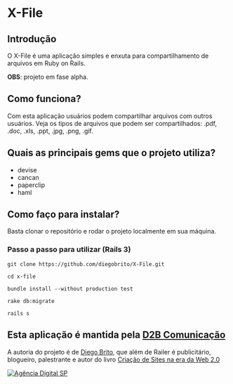 # X-File

## Introdução

O X-File é uma aplicação simples e enxuta para compartilhamento de arquivos em Ruby on Rails.

**OBS**: projeto em fase alpha.

## Como funciona?

Com esta aplicação usuários podem compartilhar arquivos com outros usuários. Veja os tipos de arquivos que podem ser compartilhados: .pdf, .doc, .xls, .ppt, .jpg, .png, .gif. 

## Quais as principais gems que o projeto utiliza?

* devise
* cancan
* paperclip
* haml

## Como faço para instalar?

Basta clonar o repositório e rodar o projeto localmente em sua máquina.

### Passo a passo para utilizar (Rails 3)

	git clone https://github.com/diegobrito/X-File.git
	
	cd x-file
	
	bundle install --without production test
	
	rake db:migrate
	
	rails s

## Esta aplicação é mantida pela [D2B Comunicação][ii]

A autoria do projeto é de [Diego Brito][diegobrito], que além de Railer é publicitário, blogueiro, palestrante e autor do livro [Criação de Sites na era da Web 2.0][livro]

[![Agência Digital SP][logo]][ii]

[ii]: http://www.d2bagenciadigital.com.br/ "Agência Digital"
[logo]: http://www.d2bagenciadigital.com.br/images/logos/d2b-comunicacao.png "Logo Agência Digital"
[diegobrito]: http://www.diegobrito.com.br/ "Blog de Marketing Digital e Tecnologia"
[livro]: http://www.diegobrito.com.br/livro-criacao-de-sites-na-era-da-web-20 "Livro Criação de Sites"

